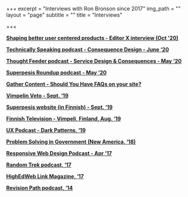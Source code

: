 +++
excerpt = "Interviews with Ron Bronson since 2017"
img_path = ""
layout = "page"
subtitle = ""
title = "Interviews"

+++


[**Shaping better user centered products - Editor X interview (Oct '20)**](https://www.editorx.com/shaping-design/article/ron-bronson-interview-consequence-design)

[**Technically Speaking podcast - Consequence Design - June ‘20**](https://www.youtube.com/watch?v=L9hbuPpEFb4)

[**Thought Feeder podcast - Service Design & Consequences - May ‘20**](https://thoughtfeederpod.com/podcast/service-design-and-consequences/)

[**Superpesis Roundup podcast - May ‘20**](https://www.podbean.com/media/share/pb-um53t-d8f64a)

[**Gather Content - Should You Have FAQs on your site?**](https://gathercontent.com/blog/big-question-should-you-have-faqs-on-your-website)

[**Vimpelin Veto - Sept. ‘19**](https://vimpelinveto.fi/uutiset/detail/pesaepallo/3046-ron-bronson-toteutti-veto-haaveensa)

[**Superpesis website (in Finnish) - Sept. ‘19**](https://www.superpesis.fi/uutiset/yhdysvaltalainen-ron-bronson-toteutti-unelmansa-ja-matkusti-suomeen-katsomaan-pesapalloa/)

[**Finnish Television - Vimpeli, Finland, Aug. ‘19**](https://www.youtube.com/watch?v=0sLQu_HUbAM)

[**UX Podcast - Dark Patterns, ‘19**](https://drunkenux.com/podcast/dux41/)

[**Problem Solving in Government (New America, ‘18)**](https://www.newamerica.org/public-interest-technology/reports/problem-solving-government/this-is-everyones-work/)

[**Responsive Web Design Podcast - Apr ‘17**](https://responsivewebdesign.com/podcast/ron-bronson/)

[**Random Trek podcast, ‘17**](https://www.theincomparable.com/randomtrek/145/)

[**HighEdWeb Link Magazine, ‘17**](https://link.highedweb.org/2017/01/six-questions-with-ron-bronson/)

[**Revision Path podcast, ‘14**](http://revisionpath.com/ron-bronson/)